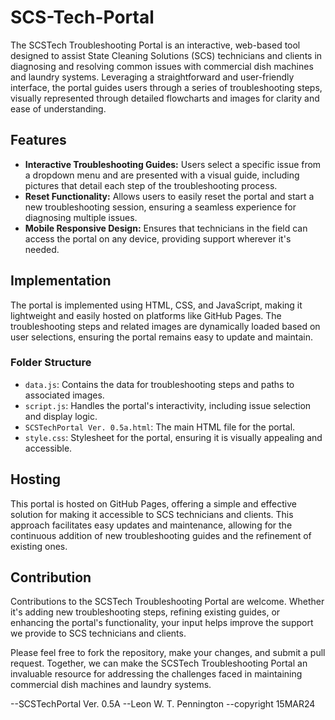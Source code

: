 # SCS-Tech-Portal
The SCSTech Troubleshooting Portal is an interactive, web-based tool designed to assist State Cleaning Solutions (SCS) technicians and clients in diagnosing and resolving common issues with commercial dish machines and laundry systems. Leveraging a straightforward and user-friendly interface, the portal guides users through a series of troubleshooting steps, visually represented through detailed flowcharts and images for clarity and ease of understanding.

## Features
- **Interactive Troubleshooting Guides:** Users select a specific issue from a dropdown menu and are presented with a visual guide, including pictures that detail each step of the troubleshooting process.
- **Reset Functionality:** Allows users to easily reset the portal and start a new troubleshooting session, ensuring a seamless experience for diagnosing multiple issues.
- **Mobile Responsive Design:** Ensures that technicians in the field can access the portal on any device, providing support wherever it's needed.

## Implementation
The portal is implemented using HTML, CSS, and JavaScript, making it lightweight and easily hosted on platforms like GitHub Pages. The troubleshooting steps and related images are dynamically loaded based on user selections, ensuring the portal remains easy to update and maintain.

### Folder Structure
- `data.js`: Contains the data for troubleshooting steps and paths to associated images.
- `script.js`: Handles the portal's interactivity, including issue selection and display logic.
- `SCSTechPortal Ver. 0.5a.html`: The main HTML file for the portal.
- `style.css`: Stylesheet for the portal, ensuring it is visually appealing and accessible.

## Hosting
This portal is hosted on GitHub Pages, offering a simple and effective solution for making it accessible to SCS technicians and clients. This approach facilitates easy updates and maintenance, allowing for the continuous addition of new troubleshooting guides and the refinement of existing ones.

## Contribution
Contributions to the SCSTech Troubleshooting Portal are welcome. Whether it's adding new troubleshooting steps, refining existing guides, or enhancing the portal's functionality, your input helps improve the support we provide to SCS technicians and clients. 

Please feel free to fork the repository, make your changes, and submit a pull request. Together, we can make the SCSTech Troubleshooting Portal an invaluable resource for addressing the challenges faced in maintaining commercial dish machines and laundry systems.

--SCSTechPortal Ver. 0.5A
--Leon W. T. Pennington
--copyright 15MAR24
